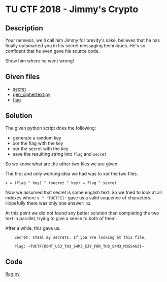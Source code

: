# TU CTF 2018 - Jimmy's Crypto

## Description
Your nemesis, we'll call him Jimmy for brevity's sake, believes that he has finally outsmarted you in his secret messaging techniques.
He's so confident that he even gave his source code.

Show him where he went wrong!


## Given files
- [secret](./secret)
- [gen_ciphertext.py](./gen_ciphertext.py)
- [flag](./flag)

## Solution
The given python script does the following:
- generate a random key
- xor the flag with the key
- xor the secret with the key
- save the resulting string into `flag` and `secret`

So we know what are the other two files we are given.

The first and only working idea we had was to xor the two files.

```
x = (flag ^ key) ^ (secret ^ key) = flag ^ secret
```

Now we assumed that secret is some english text. So we tried to look at all indexes where `x ^ 'TUCTF{}'` gave us a valid sequence of characters. Hopefully there was only one answer: `42`.

At this point we did not found any better solution than completing the two text in parallel, trying to give a sense to both of them.

After a while, this gave us:

```
    Secret: steal my secrets. If you are looking at this file,

    Flag: ~TUCTF{D0NT_US3_TH3_S4M3_K3Y_F0R_TH3_S4M3_M3SS4G3}~

```


## Code
[flag.py](flag.py)
